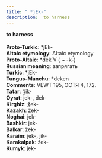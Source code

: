 ```yaml
---
title: " *jEk-"
description:  to harness
---
```

<p data-pagefind-weight="0.5">
<strong> to harness</strong><br><br>
<strong>Proto-Turkic</strong>:  *jEk-<br>
<strong>Altaic etymology</strong>:  Altaic etymology<br>
<strong> Proto-Altaic</strong>:  *dek`V ( ~ -k-)<br>
<strong>Russian meaning</strong>:  запрягать<br>
<strong>Turkic</strong>:  *jEk-<br>
<strong>Tungus-Manchu</strong>:  *deken<br>
<strong>Comments</strong>:  VEWT 195, ЭСТЯ 4, 172.<br>
<strong>Tatar</strong>:  ǯik-<br>
<strong>Oyrat</strong>:  jek-, d́ek-<br>
<strong>Kirghiz</strong>:  ǯek-<br>
<strong>Kazakh</strong>:  žek-<br>
<strong>Noghai</strong>:  jek-<br>
<strong>Bashkir</strong>:  jek-<br>
<strong>Balkar</strong>:  žek-<br>
<strong>Karaim</strong>:  jek-, jik-<br>
<strong>Karakalpak</strong>:  žek-<br>
<strong>Kumyk</strong>:  jek-<br>

</p>
